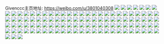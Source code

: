 Givenccc主页地址: https://weibo.com/u/3801040308 
![](https://wx4.sinaimg.cn/mw2000/e28f45b4gy1h95hn6rrdcj21o0280b2a.jpg) 
![](https://wx4.sinaimg.cn/mw2000/e28f45b4gy1h95hn7y12gj21lp24zu0x.jpg) 
![](https://wx4.sinaimg.cn/mw2000/e28f45b4gy1h95hn4ipbpj21ma280b2a.jpg) 
![](https://wx4.sinaimg.cn/mw2000/e28f45b4gy1h8xo0jpyqij22c0340qv6.jpg) 
![](https://wx4.sinaimg.cn/mw2000/e28f45b4gy1h8m9isw3erj21j927n4qp.jpg) 
![](https://wx4.sinaimg.cn/mw2000/e28f45b4gy1h85lk4ha46j21o02804qq.jpg) 
![](https://wx4.sinaimg.cn/mw2000/e28f45b4gy1h85lk390wjj22c0340x6t.jpg) 
![](https://wx4.sinaimg.cn/mw2000/e28f45b4gy1h85llacak8j20u014e4g9.jpg) 
![](https://wx4.sinaimg.cn/mw2000/e28f45b4gy1h85lk79uydj22au32gkjl.jpg) 
![](https://wx4.sinaimg.cn/mw2000/e28f45b4gy1h85lk69tkxj22bz35sx6r.jpg) 
![](https://wx4.sinaimg.cn/mw2000/e28f45b4gy1h85lk0xju5j21o0280hdu.jpg) 
![](https://wx4.sinaimg.cn/mw2000/e28f45b4gy1h85ll5m8mnj22c0340hdw.jpg) 
![](https://wx4.sinaimg.cn/mw2000/e28f45b4gy1h85lln0mjej22862ywkjn.jpg) 
![](https://wx4.sinaimg.cn/mw2000/e28f45b4ly1h84ljq5ahpj22c0340npe.jpg) 
![](https://wx4.sinaimg.cn/mw2000/e28f45b4ly1h84ljs71g5j22by33xu0z.jpg) 
![](https://wx4.sinaimg.cn/mw2000/e28f45b4ly1h84ljvstqpj21yd2lte83.jpg) 
![](https://wx4.sinaimg.cn/mw2000/e28f45b4ly1h84lk0f97mj22bc3347wj.jpg) 
![](https://wx4.sinaimg.cn/mw2000/e28f45b4ly1h84lk8dg12j229b30h1kz.jpg) 
![](https://wx4.sinaimg.cn/mw2000/e28f45b4ly1h84lkd8sccj225l2xnqv7.jpg) 
![](https://wx4.sinaimg.cn/mw2000/e28f45b4gy1h81ll1a1vtj223w2t7npf.jpg) 
![](https://wx4.sinaimg.cn/mw2000/e28f45b4gy1h81lktuakjj221l2tw4qr.jpg) 
![](https://wx4.sinaimg.cn/mw2000/e28f45b4gy1h81lkz8csdj22c03401l1.jpg) 
![](https://wx4.sinaimg.cn/mw2000/e28f45b4ly1h80cfv95wbj226r2yg7wj.jpg) 
![](https://wx4.sinaimg.cn/mw2000/e28f45b4ly1h80cg8f0axj229t335hdu.jpg) 
![](https://wx4.sinaimg.cn/mw2000/e28f45b4ly1h80cfwwu60j20xm18undo.jpg) 
![](https://wx4.sinaimg.cn/mw2000/e28f45b4ly1h80cg6u670j22c0340npe.jpg) 
![](https://wx4.sinaimg.cn/mw2000/e28f45b4ly1h80cg5ac33j22c0340hdw.jpg) 
![](https://wx4.sinaimg.cn/mw2000/e28f45b4ly1h80cfzyqoaj21o02807wi.jpg) 
![](https://wx4.sinaimg.cn/mw2000/e28f45b4ly1h80cg2kkn0j22c0340u10.jpg) 
![](https://wx4.sinaimg.cn/mw2000/e28f45b4ly1h80cgaj3lqj227r2z0u0y.jpg) 
![](https://wx4.sinaimg.cn/mw2000/e28f45b4ly1h80cgcil80j226a2wdx6q.jpg) 
![](https://wx4.sinaimg.cn/mw2000/e28f45b4ly1h7z917qf6wj21o02bjkjl.jpg) 
![](https://wx4.sinaimg.cn/mw2000/e28f45b4ly1h7z91937o8j21ly26cx0s.jpg) 
![](https://wx4.sinaimg.cn/mw2000/e28f45b4ly1h7z91j6nwjj21o0280b2a.jpg) 
![](https://wx4.sinaimg.cn/mw2000/e28f45b4ly1h7z90ybdadj21o0280hdu.jpg) 
![](https://wx4.sinaimg.cn/mw2000/e28f45b4ly1h7z914824qj21o0280hdu.jpg) 
![](https://wx4.sinaimg.cn/mw2000/e28f45b4ly1h7z91e7fo6j21o02807wi.jpg) 
![](https://wx4.sinaimg.cn/mw2000/e28f45b4gy1h7yl6emnq3j22aq33tb2a.jpg) 
![](https://wx4.sinaimg.cn/mw2000/e28f45b4gy1h7uh34blicj21o02801ky.jpg) 
![](https://wx4.sinaimg.cn/mw2000/e28f45b4gy1h7pyn7dce2j22ds1schdt.jpg) 
![](https://wx4.sinaimg.cn/mw2000/e28f45b4gy1h7hqlob5upj215o1qi4qp.jpg) 
![](https://wx4.sinaimg.cn/mw2000/e28f45b4gy1h7gq12ssx3j21b51ypnpd.jpg) 
![](https://wx4.sinaimg.cn/mw2000/e28f45b4gy1h7gq52ppjdj21f2280wpw.jpg) 
![](https://wx4.sinaimg.cn/mw2000/e28f45b4gy1h7gq54wmagj21ep241tty.jpg) 
![](https://wx4.sinaimg.cn/mw2000/e28f45b4gy1h7gq50jsd8j223u35su10.jpg) 
![](https://wx4.sinaimg.cn/mw2000/e28f45b4gy1h7f88wqfjtj21hc280hdt.jpg) 
![](https://wx4.sinaimg.cn/mw2000/e28f45b4gy1h7f88s0vk7j21wz2vhkjm.jpg) 
![](https://wx4.sinaimg.cn/mw2000/e28f45b4gy1h7f88o69wmj21wo2v1k3w.jpg) 
![](https://wx4.sinaimg.cn/mw2000/e28f45b4gy1h7ffoxkn9yj21nd275u0y.jpg) 
![](https://wx4.sinaimg.cn/mw2000/e28f45b4gy1h7ffp4jg5sj21la24ee82.jpg) 
![](https://wx4.sinaimg.cn/mw2000/e28f45b4gy1h7f88lxf7tj21js23vqjp.jpg) 
![](https://wx4.sinaimg.cn/mw2000/e28f45b4gy1h7f899hwdij24cp2wh4qt.jpg) 
![](https://wx4.sinaimg.cn/mw2000/e28f45b4gy1h7ffptp91bj23344moay5.jpg) 
![](https://wx4.sinaimg.cn/mw2000/e28f45b4gy1h6n5245p3tj20u0140wsa.jpg) 
![](https://wx4.sinaimg.cn/mw2000/e28f45b4gy1h6n524orsrj20u0140acz.jpg) 
![](https://wx4.sinaimg.cn/mw2000/e28f45b4gy1h6n5257go5j20u0140n2l.jpg) 
![](https://wx4.sinaimg.cn/mw2000/e28f45b4gy1h6n523oct1j20u0140dip.jpg) 
![](https://wx4.sinaimg.cn/mw2000/e28f45b4gy1h6n525lylgj20u0140q66.jpg) 
![](https://wx4.sinaimg.cn/mw2000/e28f45b4gy1h6n526e064j20u0140q4j.jpg) 
![](https://wx4.sinaimg.cn/mw2000/e28f45b4gy1h6kzgnzdzxj225k2vf1l1.jpg) 
![](https://wx4.sinaimg.cn/mw2000/e28f45b4gy1h6kzglii2fj220w2p77wl.jpg) 
![](https://wx4.sinaimg.cn/mw2000/e28f45b4gy1h6kzgelf6wj21o0280tkg.jpg) 
![](https://wx4.sinaimg.cn/mw2000/e28f45b4gy1h6kzggzsunj21kq24ax6q.jpg) 
![](https://wx4.sinaimg.cn/mw2000/e28f45b4gy1h6kzgbxvm8j21o028bu0x.jpg) 
![](https://wx4.sinaimg.cn/mw2000/e28f45b4gy1h6kzgiwcp6j22c0340hdv.jpg) 
![](https://wx4.sinaimg.cn/mw2000/e28f45b4gy1h6hhzcu2zbj21o0280e82.jpg) 
![](https://wx4.sinaimg.cn/mw2000/e28f45b4gy1h6hhzdv8tvj21o0280kjl.jpg) 
![](https://wx4.sinaimg.cn/mw2000/e28f45b4gy1h6foom26whj21il21oqgg.jpg) 
![](https://wx4.sinaimg.cn/mw2000/e28f45b4gy1h6foomsxulj20zf1b8wrm.jpg) 
![](https://wx4.sinaimg.cn/mw2000/e28f45b4gy1h6foonivlrj20ym1a5gua.jpg) 
![](https://wx4.sinaimg.cn/mw2000/e28f45b4gy1h6ddoqz443j21jy23xu0x.jpg) 
![](https://wx4.sinaimg.cn/mw2000/e28f45b4gy1h6ddotpss5j21f41x6k0s.jpg) 
![](https://wx4.sinaimg.cn/mw2000/e28f45b4gy1h6ddoun6fyj21jp229k2a.jpg) 
![](https://wx4.sinaimg.cn/mw2000/e28f45b4gy1h6ddorutczj20x518778a.jpg) 
![](https://wx4.sinaimg.cn/mw2000/e28f45b4gy1h6ddov66m3j20xk18qwje.jpg) 
![](https://wx4.sinaimg.cn/mw2000/e28f45b4gy1h6ddovtooej21fy1x9gwf.jpg) 
![](https://wx4.sinaimg.cn/mw2000/e28f45b4gy1h69x80q61bj22801o0h0y.jpg) 
![](https://wx4.sinaimg.cn/mw2000/e28f45b4gy1h69x7wwlgwj23402c0e82.jpg) 
![](https://wx4.sinaimg.cn/mw2000/e28f45b4gy1h69x7xxmdej21ie14snbb.jpg) 
![](https://wx4.sinaimg.cn/mw2000/e28f45b4gy1h69x821z51j22u524me83.jpg) 
![](https://wx4.sinaimg.cn/mw2000/e28f45b4gy1h6470q66d8j21t02fnu0x.jpg) 
![](https://wx4.sinaimg.cn/mw2000/e28f45b4gy1h6470saefxj22c03401l0.jpg) 
![](https://wx4.sinaimg.cn/mw2000/e28f45b4gy1h6470v0tf0j22c0340x6r.jpg) 
![](https://wx4.sinaimg.cn/mw2000/e28f45b4gy1h6470xexigj22c0340u0z.jpg) 
![](https://wx4.sinaimg.cn/mw2000/e28f45b4gy1h6471s27qtj23402c01ky.jpg) 
![](https://wx4.sinaimg.cn/mw2000/e28f45b4gy1h6471ulapjj22c0340u10.jpg) 
![](https://wx4.sinaimg.cn/mw2000/e28f45b4gy1h6210wa4etj23402c0hdv.jpg) 
![](https://wx4.sinaimg.cn/mw2000/e28f45b4gy1h60ig4rkxrj23402c0x6p.jpg) 
![](https://wx4.sinaimg.cn/mw2000/e28f45b4gy1h5vd8095uhj21ak1q31kx.jpg) 
![](https://wx4.sinaimg.cn/mw2000/e28f45b4gy1h5vd82y4wgj22c0340e83.jpg) 
![](https://wx4.sinaimg.cn/mw2000/e28f45b4gy1h5vd7zbz36j21zk1ho7wh.jpg) 
![](https://wx4.sinaimg.cn/mw2000/e28f45b4gy1h5vd81txe1j21ho1zkkjl.jpg) 
![](https://wx4.sinaimg.cn/mw2000/e28f45b4gy1h5vd83wzgij21ho1zknpd.jpg) 
![](https://wx4.sinaimg.cn/mw2000/e28f45b4gy1h5vd84wnecj21ho1zkx6p.jpg) 
![](https://wx4.sinaimg.cn/mw2000/e28f45b4gy1h5vd7xu7xcj21er1voagk.jpg) 
![](https://wx4.sinaimg.cn/mw2000/e28f45b4gy1h5vd7wa22mj21ho1zktgm.jpg) 
![](https://wx4.sinaimg.cn/mw2000/e28f45b4gy1h5vd9d45eoj22c03404qq.jpg) 
![](https://wx4.sinaimg.cn/mw2000/e28f45b4gy1h5h20ntmvej21fg1fg4qp.jpg) 
![](https://wx4.sinaimg.cn/mw2000/e28f45b4gy1h5dl3pl7phj22c0340u0y.jpg) 
![](https://wx4.sinaimg.cn/mw2000/e28f45b4gy1h5dl3o3x0mj22c0340x6q.jpg) 
![](https://wx4.sinaimg.cn/mw2000/e28f45b4gy1h5dl3s41qej22252qvkjm.jpg) 
![](https://wx4.sinaimg.cn/mw2000/e28f45b4gy1h5dl3mf41wj21t52ev4qq.jpg) 
![](https://wx4.sinaimg.cn/mw2000/e28f45b4gy1h57gpwloo4j21ho1zkqv5.jpg) 
![](https://wx4.sinaimg.cn/mw2000/e28f45b4gy1h57gpzyiqhj218g1n9kjl.jpg) 
![](https://wx4.sinaimg.cn/mw2000/e28f45b4gy1h57gq5hkmjj22c0340x6p.jpg) 
![](https://wx4.sinaimg.cn/mw2000/e28f45b4gy1h57gps291xj21ho1zke81.jpg) 
![](https://wx4.sinaimg.cn/mw2000/e28f45b4gy1h57gq2hz4vj227732bnpe.jpg) 
![](https://wx4.sinaimg.cn/mw2000/e28f45b4gy1h57gq3xc24j229s35se83.jpg) 
![](https://wx4.sinaimg.cn/mw2000/e28f45b4gy1h57gptpll6j20zi1bckgq.jpg) 
![](https://wx4.sinaimg.cn/mw2000/e28f45b4gy1h57gpy71amj21fj1wp4qq.jpg) 
